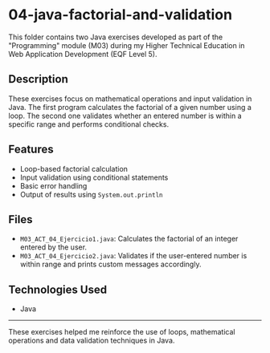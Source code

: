 # 04-java-factorial-and-validation

This folder contains two Java exercises developed as part of the "Programming" module (M03) during my Higher Technical Education in Web Application Development (EQF Level 5).

## Description

These exercises focus on mathematical operations and input validation in Java. The first program calculates the factorial of a given number using a loop. The second one validates whether an entered number is within a specific range and performs conditional checks.

## Features

- Loop-based factorial calculation
- Input validation using conditional statements
- Basic error handling
- Output of results using `System.out.println`

## Files

- `M03_ACT_04_Ejercicio1.java`: Calculates the factorial of an integer entered by the user.
- `M03_ACT_04_Ejercicio2.java`: Validates if the user-entered number is within range and prints custom messages accordingly.

## Technologies Used

- Java

---

These exercises helped me reinforce the use of loops, mathematical operations and data validation techniques in Java.
